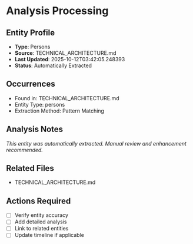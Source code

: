 # Analysis Processing

## Entity Profile
- **Type**: Persons
- **Source**: TECHNICAL_ARCHITECTURE.md
- **Last Updated**: 2025-10-12T03:42:05.248393
- **Status**: Automatically Extracted

## Occurrences
- Found in: TECHNICAL_ARCHITECTURE.md
- Entity Type: persons
- Extraction Method: Pattern Matching

## Analysis Notes
*This entity was automatically extracted. Manual review and enhancement recommended.*

## Related Files
- TECHNICAL_ARCHITECTURE.md

## Actions Required
- [ ] Verify entity accuracy
- [ ] Add detailed analysis
- [ ] Link to related entities
- [ ] Update timeline if applicable
